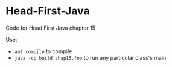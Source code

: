 # Head-First-Java

Code for Head First Java chapter 15

Use:

* `ant compile` to compile
* `java -cp build chap15.foo` to run any particular class's main


